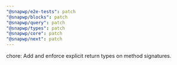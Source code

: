 ```yaml
---
"@snapwp/e2e-tests": patch
"@snapwp/blocks": patch
"@snapwp/query": patch
"@snapwp/types": patch
"@snapwp/core": patch
"@snapwp/next": patch
---
```


chore: Add and enforce explicit return types on method signatures.
